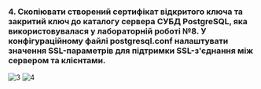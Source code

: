 ### 4. Скопіювати створений сертифікат відкритого ключа та закритий ключ до каталогу сервера СУБД PostgreSQL, яка використовувалася у лабораторній роботі №8. У конфігураційному файлі postgresql.conf налаштувати значення SSL-параметрів для підтримки SSL-з'єднання між сервером та клієнтами.

![3](https://user-images.githubusercontent.com/93474882/209460559-144147a1-7adb-4ef7-a9a2-909a7d1bdb21.png)
![4](https://user-images.githubusercontent.com/93474882/209460561-d463a1be-7eae-44a3-85e8-68f0f28ff877.png)
